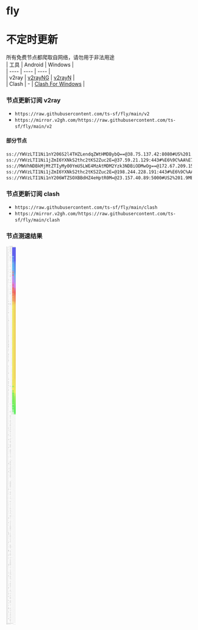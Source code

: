 # fly
# 不定时更新
所有免费节点都爬取自网络，请勿用于非法用途  
|  工具  | Android  | Windows  |  
|  ----  | ----   | ----  |  
| v2ray  | [v2rayNG](https://github.com/2dust/v2rayNG/releases) | [v2rayN](https://github.com/2dust/v2rayN/releases) |  
| Clash  | - | [Clash For Windows](https://github.com/2dust/clashN/releases) | 
  
### 节点更新订阅  v2ray
- `https://raw.githubusercontent.com/ts-sf/fly/main/v2`  
- `https://mirror.v2gh.com/https://raw.githubusercontent.com/ts-sf/fly/main/v2`  

#### 部分节点  
``` 
ss://YWVzLTI1Ni1nY206S2l4THZLendqZWtHMDBybQ==@38.75.137.42:8080#US%201.7MB%2Fs
ss://YWVzLTI1Ni1jZmI6YXNkS2thc2tKS2Zuc2E=@37.59.21.129:443#%E6%9C%AA%E7%9F%A52
ss://MWVhNDBkMjMtZTIyMy00YmU5LWE4MzAtMDM2Yzk3NDBiODMwOg==@172.67.209.158:443#%E6%9C%AA%E7%9F%A53
ss://YWVzLTI1Ni1jZmI6YXNkS2thc2tKS2Zuc2E=@198.244.228.191:443#%E6%9C%AA%E7%9F%A54
ss://YWVzLTI1Ni1nY206WTZSOXBBdHZ4eHptR0M=@23.157.40.89:5000#US2%201.9MB%2Fs
```
### 节点更新订阅  clash
- `https://raw.githubusercontent.com/ts-sf/fly/main/clash`  
- `https://mirror.v2gh.com/https://raw.githubusercontent.com/ts-sf/fly/main/clash`  

### 节点测速结果
![image](traffic.png)
